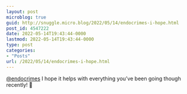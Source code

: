 ```yaml
---
layout: post
microblog: true
guid: http://snuggle.micro.blog/2022/05/14/endocrimes-i-hope.html
post_id: 4547222
date: 2022-05-14T19:43:44-0000
lastmod: 2022-05-14T19:43:44-0000
type: post
categories:
- "Posts"
url: /2022/05/14/endocrimes-i-hope.html
---
```

<p><span class="h-card" translate="no"><a href="https://toot.cat/@endocrimes" class="u-url mention">@<span>endocrimes</span></a></span> I hope it helps with everything you’ve been going though recently! 💖</p>
